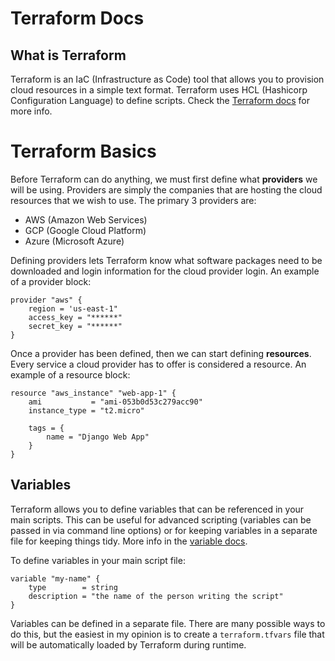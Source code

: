 # Terraform Docs

## What is Terraform

Terraform is an IaC (Infrastructure as Code) tool that allows you to provision cloud resources in a simple text format. Terraform uses HCL (Hashicorp Configuration Language) to define scripts. Check the [Terraform docs](https://developer.hashicorp.com/terraform/language) for more info.

# Terraform Basics

Before Terraform can do anything, we must first define what **providers** we will be using. Providers are simply the companies that are hosting the cloud resources that we wish to use. The primary 3 providers are:

- AWS (Amazon Web Services)
- GCP (Google Cloud Platform)
- Azure (Microsoft Azure)

Defining providers lets Terraform know what software packages need to be downloaded and login information for the cloud provider login. An example of a provider block:

```
provider "aws" {
    region = 'us-east-1"
    access_key = "******"
    secret_key = "******"
}
```

Once a provider has been defined, then we can start defining **resources**. Every service a cloud provider has to offer is considered a resource. An example of a resource block:

```
resource "aws_instance" "web-app-1" {
    ami           = "ami-053b0d53c279acc90"
    instance_type = "t2.micro"

    tags = {
        name = "Django Web App"
    }
}

```

## Variables

Terraform allows you to define variables that can be referenced in your main scripts. This can be useful for advanced scripting (variables can be passed in via command line options) or for keeping variables in a separate file for keeping things tidy. More info in the [variable docs](https://developer.hashicorp.com/terraform/language/values/variables).

To define variables in your main script file:

```
variable "my-name" {
    type        = string
    description = "the name of the person writing the script"
}
```

Variables can be defined in a separate file. There are many possible ways to do this, but the easiest in my opinion is to create a `terraform.tfvars` file that will be automatically loaded by Terraform during runtime.
